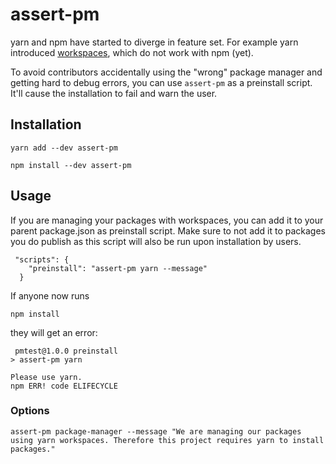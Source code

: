 # assert-pm

yarn and npm have started to diverge in feature set. For example yarn introduced [workspaces](https://yarnpkg.com/lang/en/docs/workspaces/), which do not work with npm (yet).

To avoid contributors accidentally using the "wrong" package manager and getting hard to debug errors, you can use `assert-pm` as a preinstall script. It'll cause the installation to fail and warn the user.

## Installation

```
yarn add --dev assert-pm
```

```
npm install --dev assert-pm
```

## Usage

If you are managing your packages with workspaces, you can add it to your parent package.json as preinstall script. Make sure to not add it to packages you do publish as this script will also be run upon installation by users.

```
 "scripts": {
    "preinstall": "assert-pm yarn --message"
  }
```

If anyone now runs

```
npm install
```

they will get an error:

```
 pmtest@1.0.0 preinstall
> assert-pm yarn

Please use yarn.
npm ERR! code ELIFECYCLE
```

### Options

```
assert-pm package-manager --message "We are managing our packages using yarn workspaces. Therefore this project requires yarn to install packages."
```
